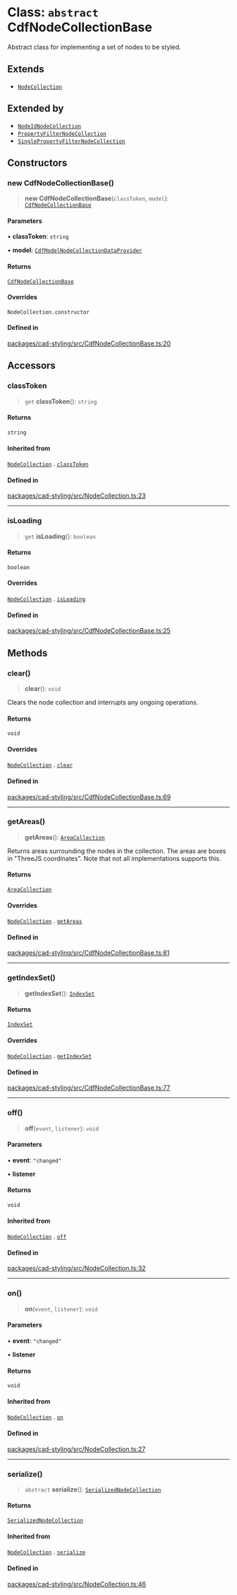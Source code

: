 # Class: `abstract` CdfNodeCollectionBase

Abstract class for implementing a set of nodes to be styled.

## Extends

- [`NodeCollection`](NodeCollection.md)

## Extended by

- [`NodeIdNodeCollection`](NodeIdNodeCollection.md)
- [`PropertyFilterNodeCollection`](PropertyFilterNodeCollection.md)
- [`SinglePropertyFilterNodeCollection`](SinglePropertyFilterNodeCollection.md)

## Constructors

### new CdfNodeCollectionBase()

> **new CdfNodeCollectionBase**(`classToken`, `model`): [`CdfNodeCollectionBase`](CdfNodeCollectionBase.md)

#### Parameters

• **classToken**: `string`

• **model**: [`CdfModelNodeCollectionDataProvider`](../interfaces/CdfModelNodeCollectionDataProvider.md)

#### Returns

[`CdfNodeCollectionBase`](CdfNodeCollectionBase.md)

#### Overrides

`NodeCollection.constructor`

#### Defined in

[packages/cad-styling/src/CdfNodeCollectionBase.ts:20](https://github.com/cognitedata/reveal/blob/2acd9d17229d2bc8e309653b4d6a39ad941e44f1/viewer/packages/cad-styling/src/CdfNodeCollectionBase.ts#L20)

## Accessors

### classToken

> `get` **classToken**(): `string`

#### Returns

`string`

#### Inherited from

[`NodeCollection`](NodeCollection.md) . [`classToken`](NodeCollection.md#classtoken)

#### Defined in

[packages/cad-styling/src/NodeCollection.ts:23](https://github.com/cognitedata/reveal/blob/2acd9d17229d2bc8e309653b4d6a39ad941e44f1/viewer/packages/cad-styling/src/NodeCollection.ts#L23)

***

### isLoading

> `get` **isLoading**(): `boolean`

#### Returns

`boolean`

#### Overrides

[`NodeCollection`](NodeCollection.md) . [`isLoading`](NodeCollection.md#isloading)

#### Defined in

[packages/cad-styling/src/CdfNodeCollectionBase.ts:25](https://github.com/cognitedata/reveal/blob/2acd9d17229d2bc8e309653b4d6a39ad941e44f1/viewer/packages/cad-styling/src/CdfNodeCollectionBase.ts#L25)

## Methods

### clear()

> **clear**(): `void`

Clears the node collection and interrupts any ongoing operations.

#### Returns

`void`

#### Overrides

[`NodeCollection`](NodeCollection.md) . [`clear`](NodeCollection.md#clear)

#### Defined in

[packages/cad-styling/src/CdfNodeCollectionBase.ts:69](https://github.com/cognitedata/reveal/blob/2acd9d17229d2bc8e309653b4d6a39ad941e44f1/viewer/packages/cad-styling/src/CdfNodeCollectionBase.ts#L69)

***

### getAreas()

> **getAreas**(): [`AreaCollection`](../interfaces/AreaCollection.md)

Returns areas surrounding the nodes in the collection. The areas
are boxes in "ThreeJS coordinates". Note that not all
implementations supports this.

#### Returns

[`AreaCollection`](../interfaces/AreaCollection.md)

#### Overrides

[`NodeCollection`](NodeCollection.md) . [`getAreas`](NodeCollection.md#getareas)

#### Defined in

[packages/cad-styling/src/CdfNodeCollectionBase.ts:81](https://github.com/cognitedata/reveal/blob/2acd9d17229d2bc8e309653b4d6a39ad941e44f1/viewer/packages/cad-styling/src/CdfNodeCollectionBase.ts#L81)

***

### getIndexSet()

> **getIndexSet**(): [`IndexSet`](IndexSet.md)

#### Returns

[`IndexSet`](IndexSet.md)

#### Overrides

[`NodeCollection`](NodeCollection.md) . [`getIndexSet`](NodeCollection.md#getindexset)

#### Defined in

[packages/cad-styling/src/CdfNodeCollectionBase.ts:77](https://github.com/cognitedata/reveal/blob/2acd9d17229d2bc8e309653b4d6a39ad941e44f1/viewer/packages/cad-styling/src/CdfNodeCollectionBase.ts#L77)

***

### off()

> **off**(`event`, `listener`): `void`

#### Parameters

• **event**: `"changed"`

• **listener**

#### Returns

`void`

#### Inherited from

[`NodeCollection`](NodeCollection.md) . [`off`](NodeCollection.md#off)

#### Defined in

[packages/cad-styling/src/NodeCollection.ts:32](https://github.com/cognitedata/reveal/blob/2acd9d17229d2bc8e309653b4d6a39ad941e44f1/viewer/packages/cad-styling/src/NodeCollection.ts#L32)

***

### on()

> **on**(`event`, `listener`): `void`

#### Parameters

• **event**: `"changed"`

• **listener**

#### Returns

`void`

#### Inherited from

[`NodeCollection`](NodeCollection.md) . [`on`](NodeCollection.md#on)

#### Defined in

[packages/cad-styling/src/NodeCollection.ts:27](https://github.com/cognitedata/reveal/blob/2acd9d17229d2bc8e309653b4d6a39ad941e44f1/viewer/packages/cad-styling/src/NodeCollection.ts#L27)

***

### serialize()

> `abstract` **serialize**(): [`SerializedNodeCollection`](../type-aliases/SerializedNodeCollection.md)

#### Returns

[`SerializedNodeCollection`](../type-aliases/SerializedNodeCollection.md)

#### Inherited from

[`NodeCollection`](NodeCollection.md) . [`serialize`](NodeCollection.md#serialize)

#### Defined in

[packages/cad-styling/src/NodeCollection.ts:46](https://github.com/cognitedata/reveal/blob/2acd9d17229d2bc8e309653b4d6a39ad941e44f1/viewer/packages/cad-styling/src/NodeCollection.ts#L46)
